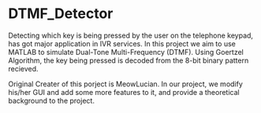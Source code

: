 # DTMF_Detector

Detecting which key is being pressed by the user on the telephone keypad, has got major application in IVR services.
In this project we aim to use MATLAB to simulate  Dual-Tone Multi-Frequency (DTMF). 
Using Goertzel Algorithm, the key being pressed is decoded from the 8-bit binary pattern recieved.

Original Creater of this porject is MeowLucian. 
In our project, we modify his/her GUI and add some more features to it, and provide a theoretical background to the project.


